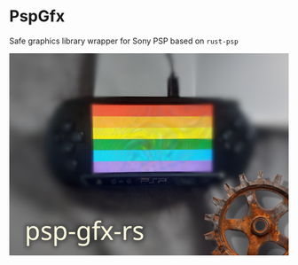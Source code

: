 # PspGfx

Safe graphics library wrapper for Sony PSP based on `rust-psp`

<img src=".assets/psp_flag_small.png">
